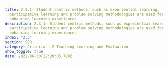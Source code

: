 ```yaml
---
title: 2.3.1- Student centric methods, such as experiential learning,
  participative learning and problem solving methodologies are used for
  enhancing learning experiences
description: 2.3.1- Student centric methods, such as experiential learning,
  participative learning and problem solving methodologies are used for
  enhancing learning experiences
index: "2.3"
section: SSR
category: Criteria - 2 Teaching Learning and Evaluation
show_toggle: true
date: 2022-06-30T22:20:05.790Z
---
```

